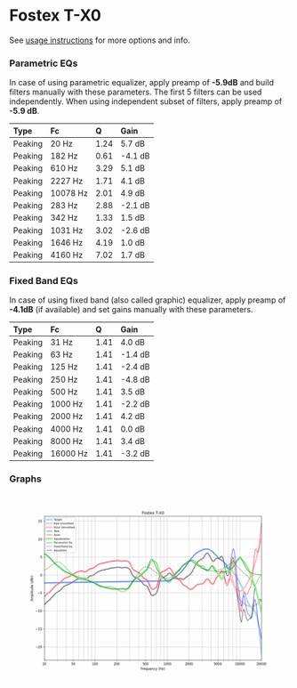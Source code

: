 # Fostex T-X0
See [usage instructions](https://github.com/jaakkopasanen/AutoEq#usage) for more options and info.

### Parametric EQs
In case of using parametric equalizer, apply preamp of **-5.9dB** and build filters manually
with these parameters. The first 5 filters can be used independently.
When using independent subset of filters, apply preamp of **-5.9 dB**.

| Type    | Fc       |    Q | Gain    |
|:--------|:---------|:-----|:--------|
| Peaking | 20 Hz    | 1.24 | 5.7 dB  |
| Peaking | 182 Hz   | 0.61 | -4.1 dB |
| Peaking | 610 Hz   | 3.29 | 5.1 dB  |
| Peaking | 2227 Hz  | 1.71 | 4.1 dB  |
| Peaking | 10078 Hz | 2.01 | 4.9 dB  |
| Peaking | 283 Hz   | 2.88 | -2.1 dB |
| Peaking | 342 Hz   | 1.33 | 1.5 dB  |
| Peaking | 1031 Hz  | 3.02 | -2.6 dB |
| Peaking | 1646 Hz  | 4.19 | 1.0 dB  |
| Peaking | 4160 Hz  | 7.02 | 1.7 dB  |

### Fixed Band EQs
In case of using fixed band (also called graphic) equalizer, apply preamp of **-4.1dB**
(if available) and set gains manually with these parameters.

| Type    | Fc       |    Q | Gain    |
|:--------|:---------|:-----|:--------|
| Peaking | 31 Hz    | 1.41 | 4.0 dB  |
| Peaking | 63 Hz    | 1.41 | -1.4 dB |
| Peaking | 125 Hz   | 1.41 | -2.4 dB |
| Peaking | 250 Hz   | 1.41 | -4.8 dB |
| Peaking | 500 Hz   | 1.41 | 3.5 dB  |
| Peaking | 1000 Hz  | 1.41 | -2.2 dB |
| Peaking | 2000 Hz  | 1.41 | 4.2 dB  |
| Peaking | 4000 Hz  | 1.41 | 0.0 dB  |
| Peaking | 8000 Hz  | 1.41 | 3.4 dB  |
| Peaking | 16000 Hz | 1.41 | -3.2 dB |

### Graphs
![](./Fostex%20T-X0.png)